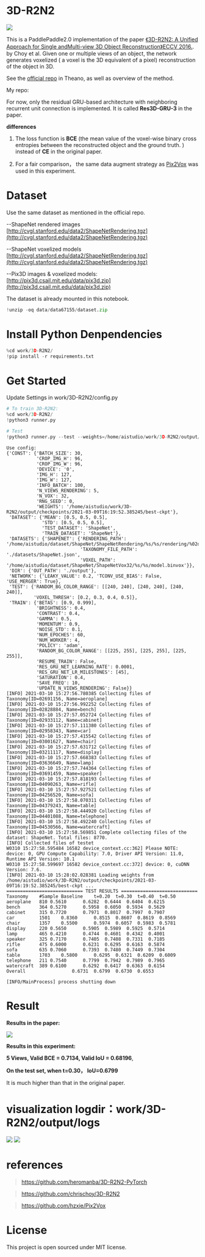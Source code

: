 # 3D-R2N2

![](https://ai-studio-static-online.cdn.bcebos.com/4c23295123e8467f99c06f6fdb9d32ccdd26e805402f4a5592ac9441ed448953)

This is a PaddlePaddle2.0 implementation of the paper [《3D-R2N2: A Unified Approach for Single andMulti-view 3D Object Reconstruction》ECCV 2016.](http://d-r2n2.stanford.edu/). by Choy et al. Given one or multiple views of an object, the network generates voxelized ( a voxel is the 3D equivalent of a pixel) reconstruction of the object in 3D.

See the [official repo](http://https://github.com/chrischoy/3D-R2N2) in Theano, as well as overview of the method.

My repo:

For now, only the residual GRU-based architecture with neighboring recurrent unit connection is implemented. It is called 
**Res3D-GRU-3** in the paper.

**differences**

1. The loss function is **BCE** (the mean value of the voxel-wise binary cross entropies between the reconstructed object and the ground truth. ) instead of **CE** in the original paper.

1. For a fair comparison， the same data augment strategy as [Pix2Vox](http://rxiv.org/abs/1901.11153) was used in this experiment.

# Dataset

Use the same dataset as mentioned in the official repo.

--ShapeNet rendered images [http://cvgl.stanford.edu/data2/ShapeNetRendering.tgz](http://cvgl.stanford.edu/data2/ShapeNetRendering.tgz)

--ShapeNet voxelized models [http://cvgl.stanford.edu/data2/ShapeNetRendering.tgz](http://cvgl.stanford.edu/data2/ShapeNetRendering.tgz)

--Pix3D images & voxelized models: [http://pix3d.csail.mit.edu/data/pix3d.zip](http://pix3d.csail.mit.edu/data/pix3d.zip)

The dataset is already mounted in this notebook.


```python
!unzip -oq data/data67155/dataset.zip
```

# Install Python Denpendencies


```python
%cd work/3D-R2N2/
!pip install -r requirements.txt
```

# Get Started

Update Settings in work/3D-R2N2/config.py


```python
# To train 3D-R2N2:
%cd work/3D-R2N2/
!python3 runner.py
```


```python
# Test
!python3 runner.py --test --weights=/home/aistudio/work/3D-R2N2/output/checkpoints/2021-03-09T16:19:52.385245/best-ckpt
```

    Use config:
    {'CONST': {'BATCH_SIZE': 30,
               'CROP_IMG_H': 96,
               'CROP_IMG_W': 96,
               'DEVICE': '0',
               'IMG_H': 127,
               'IMG_W': 127,
               'INFO_BATCH': 100,
               'N_VIEWS_RENDERING': 5,
               'N_VOX': 32,
               'RNG_SEED': 0,
               'WEIGHTS': '/home/aistudio/work/3D-R2N2/output/checkpoints/2021-03-09T16:19:52.385245/best-ckpt'},
     'DATASET': {'MEAN': [0.5, 0.5, 0.5],
                 'STD': [0.5, 0.5, 0.5],
                 'TEST_DATASET': 'ShapeNet',
                 'TRAIN_DATASET': 'ShapeNet'},
     'DATASETS': {'SHAPENET': {'RENDERING_PATH': '/home/aistudio/dataset/ShapeNet/ShapeNetRendering/%s/%s/rendering/%02d.png',
                               'TAXONOMY_FILE_PATH': './datasets/ShapeNet.json',
                               'VOXEL_PATH': '/home/aistudio/dataset/ShapeNet/ShapeNetVox32/%s/%s/model.binvox'}},
     'DIR': {'OUT_PATH': './output'},
     'NETWORK': {'LEAKY_VALUE': 0.2, 'TCONV_USE_BIAS': False, 'USE_MERGER': True},
     'TEST': {'RANDOM_BG_COLOR_RANGE': [[240, 240], [240, 240], [240, 240]],
              'VOXEL_THRESH': [0.2, 0.3, 0.4, 0.5]},
     'TRAIN': {'BETAS': [0.9, 0.999],
               'BRIGHTNESS': 0.4,
               'CONTRAST': 0.4,
               'GAMMA': 0.5,
               'MOMENTUM': 0.9,
               'NOISE_STD': 0.1,
               'NUM_EPOCHES': 60,
               'NUM_WORKER': 4,
               'POLICY': 'adam',
               'RANDOM_BG_COLOR_RANGE': [[225, 255], [225, 255], [225, 255]],
               'RESUME_TRAIN': False,
               'RES_GRU_NET_LEARNING_RATE': 0.0001,
               'RES_GRU_NET_LR_MILESTONES': [45],
               'SATURATION': 0.4,
               'SAVE_FREQ': 10,
               'UPDATE_N_VIEWS_RENDERING': False}}
    [INFO] 2021-03-10 15:27:56.780385 Collecting files of Taxonomy[ID=02691156, Name=aeroplane]
    [INFO] 2021-03-10 15:27:56.992252 Collecting files of Taxonomy[ID=02828884, Name=bench]
    [INFO] 2021-03-10 15:27:57.052724 Collecting files of Taxonomy[ID=02933112, Name=cabinet]
    [INFO] 2021-03-10 15:27:57.111380 Collecting files of Taxonomy[ID=02958343, Name=car]
    [INFO] 2021-03-10 15:27:57.415542 Collecting files of Taxonomy[ID=03001627, Name=chair]
    [INFO] 2021-03-10 15:27:57.631712 Collecting files of Taxonomy[ID=03211117, Name=display]
    [INFO] 2021-03-10 15:27:57.668383 Collecting files of Taxonomy[ID=03636649, Name=lamp]
    [INFO] 2021-03-10 15:27:57.744364 Collecting files of Taxonomy[ID=03691459, Name=speaker]
    [INFO] 2021-03-10 15:27:57.818193 Collecting files of Taxonomy[ID=04090263, Name=rifle]
    [INFO] 2021-03-10 15:27:57.927521 Collecting files of Taxonomy[ID=04256520, Name=sofa]
    [INFO] 2021-03-10 15:27:58.070311 Collecting files of Taxonomy[ID=04379243, Name=table]
    [INFO] 2021-03-10 15:27:58.444920 Collecting files of Taxonomy[ID=04401088, Name=telephone]
    [INFO] 2021-03-10 15:27:58.492240 Collecting files of Taxonomy[ID=04530566, Name=watercraft]
    [INFO] 2021-03-10 15:27:58.569851 Complete collecting files of the dataset: ShapeNet. Total files: 8770.
    [INFO] Collected files of testet
    W0310 15:27:58.595484 16582 device_context.cc:362] Please NOTE: device: 0, GPU Compute Capability: 7.0, Driver API Version: 11.0, Runtime API Version: 10.1
    W0310 15:27:58.599697 16582 device_context.cc:372] device: 0, cuDNN Version: 7.6.
    [INFO] 2021-03-10 15:28:02.028381 Loading weights from /home/aistudio/work/3D-R2N2/output/checkpoints/2021-03-09T16:19:52.385245/best-ckpt ...
    ============================ TEST RESULTS ============================
    Taxonomy	#Sample	Baseline	t=0.20	t=0.30	t=0.40	t=0.50	
    aeroplane	810	0.5610		0.6282	0.6444	0.6404	0.6215	
    bench   	364	0.5270		0.5958	0.6050	0.5934	0.5629	
    cabinet 	315	0.7720		0.7971	0.8017	0.7997	0.7907	
    car     	1501	0.8360		0.8515	0.8607	0.8619	0.8569	
    chair   	1357	0.5500		0.5974	0.6057	0.5983	0.5781	
    display 	220	0.5650		0.5905	0.5989	0.5925	0.5714	
    lamp    	465	0.4210		0.4744	0.4601	0.4342	0.4001	
    speaker 	325	0.7170		0.7405	0.7408	0.7331	0.7185	
    rifle   	475	0.6000		0.6231	0.6295	0.6163	0.5874	
    sofa    	635	0.7060		0.7393	0.7480	0.7449	0.7304	
    table   	1703	0.5800		0.6295	0.6321	0.6209	0.6009	
    telephone	211	0.7540		0.7799	0.7942	0.7989	0.7965	
    watercraft	389	0.6100		0.6292	0.6417	0.6363	0.6154	
    Overall 				0.6731	0.6799	0.6730	0.6553	
    
    [INFO/MainProcess] process shutting down


# Result

**Results in the paper:**

![](https://ai-studio-static-online.cdn.bcebos.com/8c54936eeda04001b1aa65ac1f6eee0bfb45b989da624214b097ab0cd0b330bd)

**Results in this experiment:**



**5 Views, Valid BCE = 0.7134, Valid IoU = 0.68196**, 

**On the test set, when t=0.30， IoU=0.6799**



It is much higher than that in the original paper.

# visualization logdir：work/3D-R2N2/output/logs
![](https://ai-studio-static-online.cdn.bcebos.com/f07e09395b994963960f0977661dad840d02d3d085e64f798776b700759d75f3)
![](https://ai-studio-static-online.cdn.bcebos.com/f7c02934aa5343eca1f85cdaf50e51ea436aeb8ef0064387ba30a0050ff5781a)


# references

> https://github.com/heromanba/3D-R2N2-PyTorch

> https://github.com/chrischoy/3D-R2N2

> https://github.com/hzxie/Pix2Vox

# License

This project is open sourced under MIT license.
